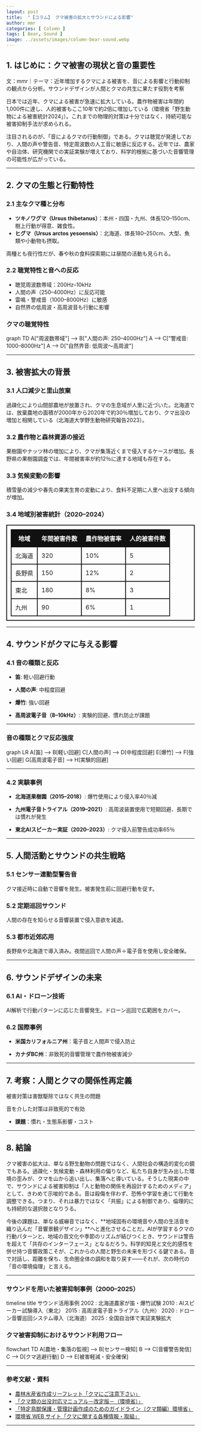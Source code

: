 ```yaml
---
layout: post
title:  "【コラム】 クマ被害の拡大とサウンドによる影響"
author: mmr
categories: [ Column ]
tags: [ Bear, Sound ]
image: ../assets/images/column-bear-sound.webp
---
```


## 1. はじめに：クマ被害の現状と音の重要性


文：mmr｜テーマ：近年増加するクマによる被害を、音による影響と行動抑制の観点から分析。サウンドデザインが人間とクマの共生に果たす役割を考察

日本では近年、クマによる被害が急速に拡大している。農作物被害は年間約1,000件に達し、人的被害もここ10年で約2倍に増加している（環境省「野生動物による被害統計2024」）。これまでの物理的対策は十分ではなく、持続可能な被害抑制手法が求められる。

注目されるのが、「音によるクマの行動制御」である。クマは聴覚が発達しており、人間の声や警告音、特定周波数の人工音に敏感に反応する。近年では、農家や自治体、研究機関での実証実験が増えており、科学的根拠に基づいた音響管理の可能性が広がっている。

---

<style type="text/css">

table, td, th {
border: 2px #111 solid;
width: auto;
padding: 10px; 
}
th {
background-color: #111;
color: #fff;
}
</style>


## 2. クマの生態と行動特性

### 2.1 主なクマ種と分布

- **ツキノワグマ（Ursus thibetanus）**：本州・四国・九州、体長120–150cm、樹上行動が得意、雑食性。  
- **ヒグマ（Ursus arctos yesoensis）**：北海道、体長180–250cm、大型、魚類や小動物も摂取。  

両種とも夜行性だが、春や秋の食料探索期には昼間の活動も見られる。

### 2.2 聴覚特性と音への反応

- 聴覚周波数帯域：200Hz–10kHz  
- 人間の声（250–4000Hz）に反応可能  
- 雷鳴・警戒音（1000–8000Hz）に敏感  
- 自然界の低周波・高周波音も行動に影響

### クマの聴覚特性

<div class="mermaid">

graph TD
A["周波数帯域"] --> B["人間の声: 250–4000Hz"]
A --> C["警戒音: 1000–8000Hz"]
A --> D["自然界音: 低周波〜高周波"]


</div>


---

## 3. 被害拡大の背景

### 3.1 人口減少と里山放棄

過疎化により山間部農地が放置され、クマの生息域が人里に近づいた。北海道では、放棄農地の面積が2000年から2020年で約30％増加しており、クマ出没の増加と相関している（北海道大学野生動物研究報告2023）。

### 3.2 農作物と森林資源の接近

果樹園やナッツ林の増加により、クマが集落近くまで侵入するケースが増加。長野県の果樹園調査では、年間被害率が約12％に達する地域も存在する。

### 3.3 気候変動の影響

積雪量の減少や春先の果実生育の変動により、食料不足期に人里へ出没する傾向が増加。

### 3.4 地域別被害統計（2020–2024）

| 地域  | 年間被害件数 | 農作物被害率 | 人的被害件数 |
| --- | ------ | ------ | ------ |
| 北海道 | 320    | 10%    | 5      |
| 長野県 | 150    | 12%    | 2      |
| 東北  | 180    | 8%     | 3      |
| 九州  | 90     | 6%     | 1      |

---

## 4. サウンドがクマに与える影響

### 4.1 音の種類と反応

- **笛**: 軽い回避行動

- **人間の声**: 中程度回避

- **爆竹**: 強い回避

- **高周波電子音（8–10kHz）**: 実験的回避、慣れ防止が課題

---

### 音の種類とクマ反応強度

<div class="mermaid">

graph LR
A[笛] --> B[軽い回避]
C[人間の声] --> D[中程度回避]
E[爆竹] --> F[強い回避]
G[高周波電子音] --> H[実験的回避]

</div>

---

### 4.2 実験事例

- **北海道果樹園（2015–2018）**: 爆竹使用により侵入率40％減

- **九州電子音トライアル（2019–2021）**: 高周波装置使用で短期回避、長期では慣れが発生

- **東北AIスピーカー実証（2020–2023）**: クマ侵入前警告成功率65％

---

## 5. 人間活動とサウンドの共生戦略

### 5.1 センサー連動型警告音

クマ接近時に自動で音響を発生。被害発生前に回避行動を促す。

### 5.2 定期巡回サウンド

人間の存在を知らせる音響装置で侵入意欲を減退。

### 5.3 都市近郊応用

長野県や北海道で導入済み。夜間巡回で人間の声＋電子音を使用し安全確保。

---

## 6. サウンドデザインの未来

### 6.1 AI・ドローン技術

AI解析で行動パターンに応じた音響発生。ドローン巡回で広範囲をカバー。

### 6.2 国際事例

- **米国カリフォルニア州**：電子音と人間声で侵入防止

- **カナダBC州**：非致死的音響管理で農作物被害減少

---

## 7. 考察：人間とクマの関係性再定義

被害対策は害獣駆除ではなく共生の問題

音を介した対策は非致死的で有効

- **課題**：慣れ・生態系影響・コスト

---

## 8. 結論

クマ被害の拡大は、単なる野生動物の問題ではなく、人間社会の構造的変化の鏡でもある。過疎化・気候変動・森林利用の偏りなど、私たち自身が生み出した環境の歪みが、クマを山から追い出し、集落へと導いている。そうした現実の中で、サウンドによる被害抑制は「人と動物の関係を再設計するためのメディア」として、きわめて示唆的である。音は殺傷を伴わず、恐怖や学習を通じて行動を調整できる。つまり、それは暴力ではなく「共振」による制御であり、倫理的にも持続的な選択肢となりうる。

今後の課題は、単なる威嚇音ではなく、**地域固有の環境音や人間の生活音を織り込んだ「音響景観デザイン」**へと進化させることだ。AIが学習するクマの行動パターンと、地域の音文化や季節のリズムが結びつくとき、サウンドは警告を超えて「共存のインターフェース」となるだろう。科学的知見と文化的感性を併せ持つ音響政策こそが、これからの人間と野生の未来を形づくる鍵である。音で対話し、距離を保ち、生命圏全体の調和を取り戻す——それが、次の時代の「音の環境倫理」と言える。

---

### サウンドを用いた被害抑制事例（2000–2025）

<div class="mermaid">

timeline
    title サウンド活用事例
    2002 : 北海道農家が笛・爆竹試験
    2010 : AIスピーカー試験導入（東北）
    2015 : 高周波電子音トライアル（九州）
    2020 : ドローン音響巡回システム導入（北海道）
    2025 : 全国自治体で実証実験拡大

</div>


### クマ被害抑制におけるサウンド利用フロー

<div class="mermaid">

flowchart TD
A[農地・集落の監視] --> B[センサー検知]
B --> C[音響警告発信]
C --> D[クマ逃避行動]
D --> E[被害軽減・安全確保]

</div>

---

### 参考文献・資料

- [農林水産省作成リーフレット「クマにご注意下さい」](https://www.maff.go.jp/j/seisan/tyozyu/higai/tyuuikanki/attach/pdf/index-12.pdf)
- [「クマ類の出没対応マニュアル－改定版－（環境省）」](http://www.env.go.jp/nature/choju/docs/docs5-4a/index.html)
- [「特定鳥獣保護・管理計画作成のためのガイドライン（クマ類編）環境省」](https://www.env.go.jp/nature/choju/plan/plan3-2c/)
- [環境省 WEB サイト「クマに関する各種情報・取組」](http://www.env.go.jp/nature/choju/effort/effort12/)

---